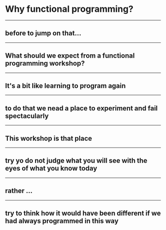 # Why functional programming?

---
## before to jump on that...

---
## What should we expect from a functional programming workshop?

---
## It's a bit like learning to program again

---
## to do that we nead a place to experiment and fail spectacularly

---
## This workshop **is** that place

---
## try yo do not judge what you will see with the eyes of what you know today

---
## rather ...

---
## try to think how it would have been different if we had always programmed in this way

